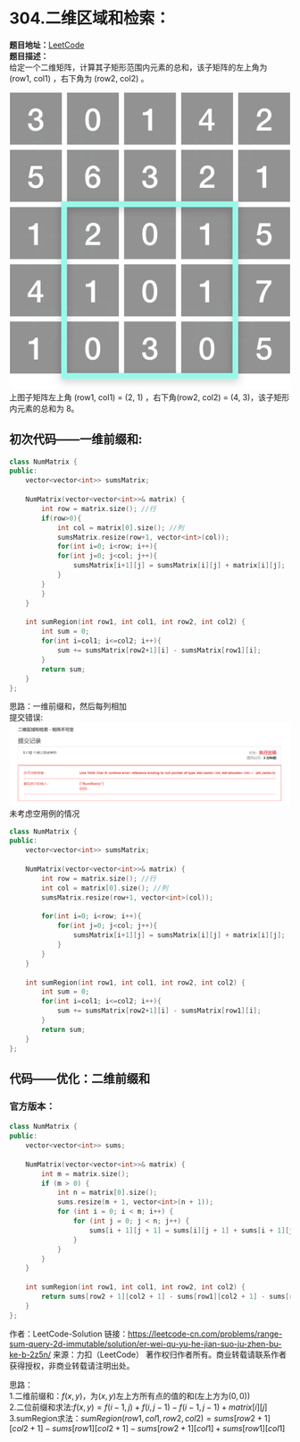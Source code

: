 # 304.二维区域和检索：  
**题目地址：**[LeetCode](https://leetcode-cn.com/problems/range-sum-query-2d-immutable/)  
**题目描述：**  
给定一个二维矩阵，计算其子矩形范围内元素的总和，该子矩阵的左上角为 (row1, col1) ，右下角为 (row2, col2) 。  

![](Pic/304.png)  
上图子矩阵左上角 (row1, col1) = (2, 1) ，右下角(row2, col2) = (4, 3)，该子矩形内元素的总和为 8。  

## 初次代码——一维前缀和:  
```cpp
class NumMatrix {
public:
    vector<vector<int>> sumsMatrix;

    NumMatrix(vector<vector<int>>& matrix) {
        int row = matrix.size(); //行
        if(row>0){
            int col = matrix[0].size(); //列
            sumsMatrix.resize(row+1, vector<int>(col));
            for(int i=0; i<row; i++){
            for(int j=0; j<col; j++){
                sumsMatrix[i+1][j] = sumsMatrix[i][j] + matrix[i][j];
            }
        }
        }
    }
    
    int sumRegion(int row1, int col1, int row2, int col2) {
        int sum = 0;
        for(int i=col1; i<=col2; i++){
            sum += sumsMatrix[row2+1][i] - sumsMatrix[row1][i];
        }
        return sum;
    }
};
```
思路：一维前缀和，然后每列相加  
提交错误:  
![](Pic/304error.png)  
未考虑空用例的情况
```cpp
class NumMatrix {
public:
    vector<vector<int>> sumsMatrix;

    NumMatrix(vector<vector<int>>& matrix) {
        int row = matrix.size(); //行
        int col = matrix[0].size(); //列
        sumsMatrix.resize(row+1, vector<int>(col));

        for(int i=0; i<row; i++){
            for(int j=0; j<col; j++){
                sumsMatrix[i+1][j] = sumsMatrix[i][j] + matrix[i][j];
            }
        }
    }
    
    int sumRegion(int row1, int col1, int row2, int col2) {
        int sum = 0;
        for(int i=col1; i<=col2; i++){
            sum += sumsMatrix[row2+1][i] - sumsMatrix[row1][i];
        }
        return sum;
    }
};
```

## 代码——优化：二维前缀和  
### 官方版本：  
``` cpp
class NumMatrix {
public:
    vector<vector<int>> sums;

    NumMatrix(vector<vector<int>>& matrix) {
        int m = matrix.size();
        if (m > 0) {
            int n = matrix[0].size();
            sums.resize(m + 1, vector<int>(n + 1));
            for (int i = 0; i < m; i++) {
                for (int j = 0; j < n; j++) {
                    sums[i + 1][j + 1] = sums[i][j + 1] + sums[i + 1][j] - sums[i][j] + matrix[i][j];
                }
            }
        }
    }

    int sumRegion(int row1, int col1, int row2, int col2) {
        return sums[row2 + 1][col2 + 1] - sums[row1][col2 + 1] - sums[row2 + 1][col1] + sums[row1][col1];
    }
};
```
作者：LeetCode-Solution
链接：https://leetcode-cn.com/problems/range-sum-query-2d-immutable/solution/er-wei-qu-yu-he-jian-suo-ju-zhen-bu-ke-b-2z5n/
来源：力扣（LeetCode）
著作权归作者所有。商业转载请联系作者获得授权，非商业转载请注明出处。  

思路：  
1.二维前缀和：$f(x,y)$，为$(x,y)$左上方所有点的值的和(左上方为$(0,0)$)  
2.二位前缀和求法:$f(x,y)=f(i−1,j)+f(i,j−1)−f(i−1,j−1)+matrix[i][j]$  
3.sumRegion求法：$sumRegion(row1,col1,row2,col2)=sums[row2 + 1][col2 + 1] - sums[row1][col2 + 1] - sums[row2 + 1][col1] + sums[row1][col1]$